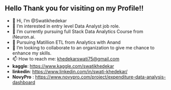 ## Hello Thank you for visiting on my Profile!!
- 👋 Hi, I’m @Swatikhedekar
- 👀 I’m interested in entry level  Data Analyst job role.
- 🌱 I’m currently pursuing full Stack Data Analytics Course from iNeuron.ai.
- 🌱 Pursuing Matillion ETL from Analytics with Anand
- 💞️ I’m looking to collaborate to an organization to give me chance to enhance my skills. 
- 📫 How to reach me: khedekarswati75@gmail.com
- **kaggle**: https://www.kaggle.com/swatikhedekar
- **linkedin**: https://www.linkedin.com/in/swati-khedekar/
- **NovyPro** : https://www.novypro.com/project/expenditure-data-analysis-dashboard
<!---
Swatikhedekar/Swatikhedekar is a ✨ special ✨ repository because its `README.md` (this file) appears on your GitHub profile.
You can click the Preview link to take a look at your changes.
--->
